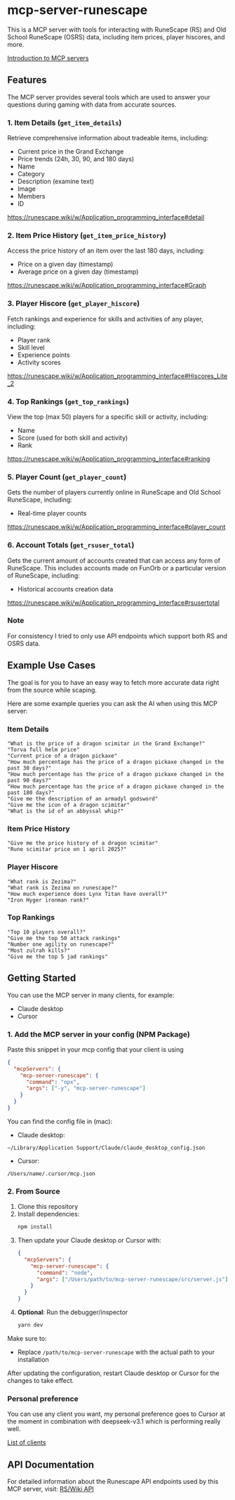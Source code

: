 # mcp-server-runescape

This is a MCP server with tools for interacting with RuneScape (RS) and Old School RuneScape (OSRS) data, including item prices, player hiscores, and more.

[Introduction to MCP servers](https://modelcontextprotocol.io/introduction)

## Features

The MCP server provides several tools which are used to answer your questions during gaming with data from accurate sources.

### 1. Item Details (`get_item_details`)

Retrieve comprehensive information about tradeable items, including:

- Current price in the Grand Exchange
- Price trends (24h, 30, 90, and 180 days)
- Name
- Category
- Description (examine text)
- Image
- Members
- ID

https://runescape.wiki/w/Application_programming_interface#detail

### 2. Item Price History (`get_item_price_history`)

Access the price history of an item over the last 180 days, including:

- Price on a given day (timestamp)
- Average price on a given day (timestamp)

https://runescape.wiki/w/Application_programming_interface#Graph

### 3. Player Hiscore (`get_player_hiscore`)

Fetch rankings and experience for skills and activities of any player, including:

- Player rank
- Skill level
- Experience points
- Activity scores

https://runescape.wiki/w/Application_programming_interface#Hiscores_Lite_2

### 4. Top Rankings (`get_top_rankings`)

View the top (max 50) players for a specific skill or activity, including:

- Name
- Score (used for both skill and activity)
- Rank

https://runescape.wiki/w/Application_programming_interface#ranking

### 5. Player Count (`get_player_count`)

Gets the number of players currently online in RuneScape and Old School RuneScape, including:

- Real-time player counts

https://runescape.wiki/w/Application_programming_interface#player_count

### 6. Account Totals (`get_rsuser_total`)

Gets the current amount of accounts created that can access any form of RuneScape. This includes accounts made on FunOrb or a particular version of RuneScape, including:

- Historical accounts creation data

https://runescape.wiki/w/Application_programming_interface#rsusertotal

### Note

For consistency I tried to only use API endpoints which support both RS and OSRS data.

## Example Use Cases

The goal is for you to have an easy way to fetch more accurate data right from the source while scaping.

Here are some example queries you can ask the AI when using this MCP server:

### Item Details

```
"What is the price of a dragon scimitar in the Grand Exchange?"
"Torva full helm price"
"Current price of a dragon pickaxe"
"How much percentage has the price of a dragon pickaxe changed in the past 30 days?"
"How much percentage has the price of a dragon pickaxe changed in the past 90 days?"
"How much percentage has the price of a dragon pickaxe changed in the past 180 days?"
"Give me the description of an armadyl godsword"
"Give me the icon of a dragon scimitar"
"What is the id of an abbyssal whip?"
```

### Item Price History

```
"Give me the price history of a dragon scimitar"
"Rune scimitar price on 1 april 2025?"
```

### Player Hiscore

```
"What rank is Zezima?"
"What rank is Zezima on runescape?"
"How much experience does Lynx Titan have overall?"
"Iron Hyger ironman rank?"
```

### Top Rankings

```
"Top 10 players overall?"
"Give me the top 50 attack rankings"
"Number one agility on runescape?"
"Most zulrah kills?"
"Give me the top 5 jad rankings"
```

## Getting Started

You can use the MCP server in many clients, for example:

- Claude desktop
- Cursor

### 1. Add the MCP server in your config (NPM Package)

Paste this snippet in your mcp config that your client is using

```json
{
  "mcpServers": {
    "mcp-server-runescape": {
      "command": "npx",
      "args": ["-y", "mcp-server-runescape"]
    }
  }
}
```

You can find the config file in (mac):

- Claude desktop:

`~/Library/Application Support/Claude/claude_desktop_config.json`

- Cursor:

`/Users/name/.cursor/mcp.json`

### 2. From Source

1. Clone this repository
2. Install dependencies:
   ```bash
   npm install
   ```
3. Then update your Claude desktop or Cursor with:
   ```json
   {
     "mcpServers": {
       "mcp-server-runescape": {
         "command": "node",
         "args": ["/Users/path/to/mcp-server-runescape/src/server.js"]
       }
     }
   }
   ```
4. **Optional**: Run the debugger/inspector
   ```bash
   yarn dev
   ```

Make sure to:

- Replace `/path/to/mcp-server-runescape` with the actual path to your installation

After updating the configuration, restart Claude desktop or Cursor for the changes to take effect.

### Personal preference

You can use any client you want, my personal preference goes to Cursor at the moment in combination with deepseek-v3.1 which is performing really well.

[List of clients](https://modelcontextprotocol.io/clients)

## API Documentation

For detailed information about the Runescape API endpoints used by this MCP server, visit:
[RS/Wiki API](https://runescape.wiki/w/Application_programming_interface)

